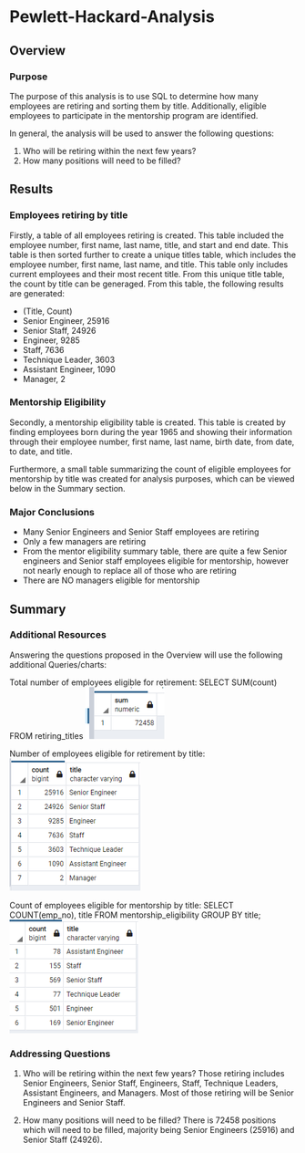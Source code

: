 # Pewlett-Hackard-Analysis

## Overview
### Purpose
The purpose of this analysis is to use SQL to determine how many employees are retiring and sorting them by title. Additionally, eligible employees to participate in the mentorship program are identified.

In general, the analysis will be used to answer the following questions:
1. Who will be retiring within the next few years?
2. How many positions will need to be filled?

## Results
### Employees retiring by title
Firstly, a table of all employees retiring is created. This table included the employee number, first name, last name, title, and start and end date. This table is then sorted further to create a unique titles table, which includes the employee number, first name, last name, and title. This table only includes current employees and their most recent title. From this unique title table, the count by title can be generaged. From this table, the following results are generated:

- (Title, Count)
- Senior Engineer, 25916
- Senior Staff, 24926
- Engineer, 9285
- Staff, 7636
- Technique Leader, 3603
- Assistant Engineer, 1090
- Manager, 2

### Mentorship Eligibility 
Secondly, a mentorship eligibility table is created. This table is created by finding employees born during the year 1965 and showing their information through their employee number, first name, last name, birth date, from date, to date, and title. 

Furthermore, a small table summarizing the count of eligible employees for mentorship by title was created for analysis purposes, which can be viewed below in the Summary section.

### Major Conclusions
- Many Senior Engineers and Senior Staff employees are retiring 
- Only a few managers are retiring
- From the mentor eligibility summary table, there are quite a few Senior engineers and Senior staff employees eligible for mentorship, however not nearly enough to replace all of those who are retiring
- There are NO managers eligible for mentorship

## Summary
### Additional Resources
Answering the questions proposed in the Overview will use the following additional Queries/charts:

Total number of employees eligible for retirement:
SELECT SUM(count) FROM retiring_titles
![sum of retiring employees](/images/total_retirement_employees.png)

Number of employees eligible for retirement by title:
![employees retiring by title](/images/retirement_by_title.png)

Count of employees eligible for mentorship by title:
SELECT COUNT(emp_no), title FROM mentorship_eligibility
GROUP BY title;
![employees eligible for mentorship by title](/images/mentorship_by_title.png)

### Addressing Questions
1. Who will be retiring within the next few years?
Those retiring includes Senior Engineers, Senior Staff, Engineers, Staff, Technique Leaders, Assistant Engineers, and Managers. Most of those retiring will be Senior Engineers and Senior Staff.

2. How many positions will need to be filled?
There is 72458 positions which will need to be filled, majority being Senior Engineers (25916) and Senior Staff (24926).